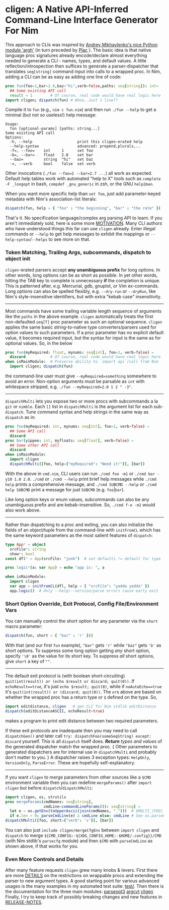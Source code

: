 # cligen: A Native API-Inferred Command-Line Interface Generator For Nim
This approach to CLIs was inspired by [Andrey Mikhaylenko's nice Python module
'argh'](https://pythonhosted.org/argh/) (in turn preceded by
[Plac](https://github.com/micheles/plac) ).
The basic idea is that native language proc signatures already encode/declare
almost everything needed to generate a CLI - names, types, and default values.
A little reflection/introspection then suffices to generate a parser-dispatcher
that translates `seq[string]` command input into calls to a wrapped proc.
In Nim, adding a CLI can be as easy as adding one line of code:
```nim
proc fun(foo=1,bar=2.0,baz="hi",verb=false,paths: seq[string]): int=
  ## Some existing API call
  result = 1        # Of course, real code would have real logic here
import cligen; dispatch(fun) # Whoa..Just 1 line??
```
Compile it to `fun` (e.g., `nim c fun.nim`) and then run `./fun --help`
to get a minimal (but not so useless!) help message:
```
Usage:
  fun [optional-params] [paths: string...]
Some existing API call
Options:
  -h, --help                    print this cligen-erated help
  --help-syntax                 advanced: prepend,plurals,..
  -f=, --foo=    int     1      set foo
  -b=, --bar=    float   2.0    set bar
  --baz=         string  "hi"   set baz
  -v, --verb     bool    false  set verb
```
Other invocations (`./fun --foo=2 --bar=2.7 ...`) all work as expected.
Default help tables work with automated "help to X" tools such as `complete -F
_longopt` in bash, `compdef _gnu_generic` in zsh, or the GNU `help2man`.

When you want more specific help than `set foo`, just add parameter-keyed
metadata with Nim's association-list literals:
```nim
dispatch(fun, help = { "foo" : "the beginning", "bar" : "the rate" })
```
That's it.  No specification language/complex arg parsing API to learn.
If you aren't immediately sold, here is some more
[MOTIVATION](https://github.com/c-blake/cligen/tree/master/MOTIVATION.md).
Many CLI authors who have understood things this far can use `cligen` already.
Enter illegal commands or `--help` to get help messages to exhibit the mappings
or `--help-syntax`/`--helps` to see more on that.

### Token Matching, Trailing Args, subcommands, dispatch to object init

`cligen`-erated parsers accept **any unambiguous prefix** for long options.
In other words, long options can be as short as possible.  In yet other words,
hitting the TAB key to complete is unnecessary **if** the completion is unique.
This is patterned after, e.g. Mercurial, gdb, gnuplot, or Vim ex-commands.
Long options can also be spelled flexibly, e.g.  `--dry-run` or `--dryRun`, like
Nim's style-insensitive identifiers, but with extra "kebab case" insensitivity.

---

Most commands have some trailing variable length sequence of arguments like
the `paths` in the above example.  `cligen` automatically treats the first
non-defaulted `seq[T]` proc parameter as such an optional sequence.  `cligen`
applies the same basic string-to-native type converters/parsers used for option
values to such parameters.  If a proc parameter has no explicit default value,
it becomes required input, but the syntax for input is the same as for optional
values.  So, in the below
```nim
proc fun(myRequired: float, mynums: seq[int], foo=1, verb=false) =
  discard           # Of course, real code would have real logic here
when isMainModule:  # Preserve ability to `import api`/call from Nim
  import cligen; dispatch(fun)
```
the command-line user must give `--myRequired=something` somewhere to avoid an
error.  Non-option arguments must be parsable as `int` with whitespace stripped,
e.g. `./fun --myRequired=2.0 1 2 " -3"`.

---

`dispatchMulti` lets you expose two or more procs with subcommands a la `git` or
`nimble`. Each `[]` list in `dispatchMulti` is the argument list for each
sub-`dispatch`.  Tune command syntax and help strings in the same way as
`dispatch` as in:
```nim
proc foo(myRequired: int, mynums: seq[int], foo=1, verb=false) =
  ## Some API call
  discard
proc bar(yippee: int, myfloats: seq[float], verb=false) =
  ## Some other API call
  discard
when isMainModule:
  import cligen
  dispatchMulti([foo, help={"myRequired": "Need it!"}], [bar])
```
With the above in `cmd.nim`, CLI users can run `./cmd foo -m1` or
`./cmd bar -y10 1.0 2.0`.  `./cmd` or `./cmd --help` print brief help messages
while `./cmd help` prints a comprehensive message, and `./cmd SUBCMD --help`
or `./cmd help SUBCMD` print a message for just `SUBCMD` (e.g. `foo`|`bar`).

Like long option keys or enum values, subcommands can also be any unambiguous
prefix and are kebab-insensitive.  So, `./cmd f-o -m1` would also work above.

---

Rather than dispatching to a proc and exiting, you can also initialize the
fields of an object/tuple from the command-line with `initFromCL` which has
the same keyword parameters as the most salient features of `dispatch`:
```nim
type App* = object
  srcFile*: string
  show*: bool
const dfl* = App(srcFile: "junk")  # set defaults != default for type

proc logic*(a: var App) = echo "app is: ", a

when isMainModule:
  import cligen
  var app = initFromCL(dfl, help = { "srcFile": "yadda yadda" })
  app.logic()  # Only --help/--version/parse errors cause early exit
```

### Short Option Override, Exit Protocol, Config File/Environment Vars

You can manually control the short option for any parameter via the `short`
macro parameter:
```nim
dispatch(fun, short = { "bar" : 'r' }))
```
With that (and our first `fun` example), `"bar"` gets `'r'` while `"baz"`
gets `'b'` as short options.  To suppress some long option getting *any* short
option, specify `'\0'` as the value for its short key.  To suppress _all_
short options, give `short` a key of `""`.

---

The default exit protocol is (with boolean short-circuiting) `quit(int(result))
or (echo $result or discard; quit(0))`.  If `echoResult==true`, it's just
`echo $result; quit(0)`, while if `noAutoEcho==true` it's
`quit(int(result)) or (discard; quit(0))`.  The `or`s above are based on whether
the wrapped proc has a return type or `$` defined on the type.
So,
```nim
import editdistance, cligen   # gen CLI for Nim stdlib editDistance
dispatch(editDistanceASCII, echoResult=true)
```
makes a program to print edit distance between two required parameters.

If these exit protocols are inadequate then you may need to call `dispatchGen()`
and later call `try: dispatchFoo(someSeqString) except: discard` yourself.
This is all `dispatch` itself does.  ***Return*** _types and values_ of the
generated dispatcher match the wrapped proc. { Other parameters to generated
dispatchers are for internal use in `dispatchMulti` and probably don't matter to
you. }  A dispatcher raises 3 exception types: `HelpOnly`, `VersionOnly`,
`ParseError`.  These are hopefully self-explanatory.

---

If you want `cligen` to merge parameters from other sources like a `$CMD`
environment variable then you can redefine `mergeParams()` after `import cligen`
but before `dispatch`/`dispatchMulti`:
```nim
import cligen, os, strutils
proc mergeParams(cmdNames: seq[string],
                 cmdLine=commandLineParams()): seq[string] =
  let e = os.getEnv(toUpperAscii(join(cmdNames, "_")))  # $MULTI_(FOO|_BAR)
  if e.len > 0: parseCmdLine(e) & cmdLine else: cmdLine # See os.parseCmdLine
dispatchMulti([foo, short={"verb": 'v'}], [bar])
```
You can also just `include cligen/mergeCfgEnv` between `import cligen` and
`dispatch` to merge `${CMD_CONFIG:-${XDG_CONFIG_HOME:-$HOME/.config}}/CMD` (with
Nim stdlib's `parsecfg` module) and then `$CMD` with `parseCmdLine` as shown
above, if that works for you.

### Even More Controls and Details

After many feature requests `cligen` grew many knobs & levers.  First there are
more [DETAILS](https://github.com/c-blake/cligen/tree/master/DETAILS.md) on the
restrictions on wrappable procs and extending the parser to new argument types.
A good starting point for various advanced usages is the many examples in my
automated test suite:
  [test/](https://github.com/c-blake/cligen/tree/master/test/).
Then there is the documentation for the three main modules:
  [parseopt3](http://c-blake.github.io/cligen/parseopt3.html)
  [argcvt](http://c-blake.github.io/cligen/argcvt.html)
  [cligen](http://c-blake.github.io/cligen/cligen.html)
Finally, I try to keep track of possibly breaking changes and new features in
[RELEASE-NOTES](https://github.com/c-blake/cligen/tree/master/RELEASE-NOTES.md).
